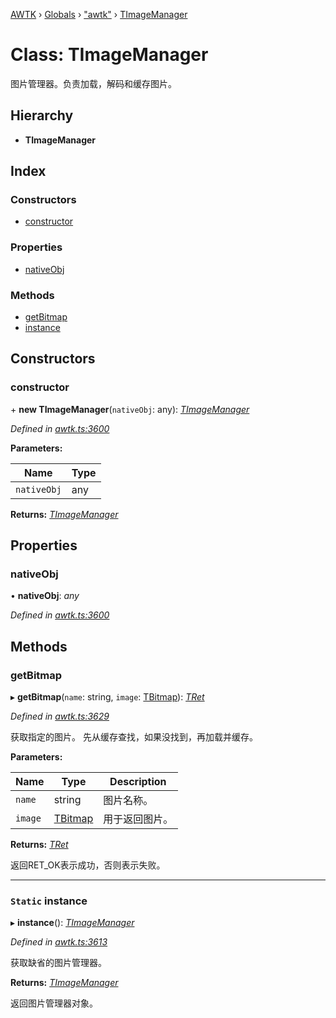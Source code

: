 [AWTK](../README.md) › [Globals](../globals.md) › ["awtk"](../modules/_awtk_.md) › [TImageManager](_awtk_.timagemanager.md)

# Class: TImageManager

图片管理器。负责加载，解码和缓存图片。

## Hierarchy

* **TImageManager**

## Index

### Constructors

* [constructor](_awtk_.timagemanager.md#constructor)

### Properties

* [nativeObj](_awtk_.timagemanager.md#nativeobj)

### Methods

* [getBitmap](_awtk_.timagemanager.md#getbitmap)
* [instance](_awtk_.timagemanager.md#static-instance)

## Constructors

###  constructor

\+ **new TImageManager**(`nativeObj`: any): *[TImageManager](_awtk_.timagemanager.md)*

*Defined in [awtk.ts:3600](https://github.com/zlgopen/awtk-binding/blob/540939e/tools/code_gen/js/output/awtk.ts#L3600)*

**Parameters:**

Name | Type |
------ | ------ |
`nativeObj` | any |

**Returns:** *[TImageManager](_awtk_.timagemanager.md)*

## Properties

###  nativeObj

• **nativeObj**: *any*

*Defined in [awtk.ts:3600](https://github.com/zlgopen/awtk-binding/blob/540939e/tools/code_gen/js/output/awtk.ts#L3600)*

## Methods

###  getBitmap

▸ **getBitmap**(`name`: string, `image`: [TBitmap](_awtk_.tbitmap.md)): *[TRet](../enums/_awtk_.tret.md)*

*Defined in [awtk.ts:3629](https://github.com/zlgopen/awtk-binding/blob/540939e/tools/code_gen/js/output/awtk.ts#L3629)*

获取指定的图片。
先从缓存查找，如果没找到，再加载并缓存。

**Parameters:**

Name | Type | Description |
------ | ------ | ------ |
`name` | string | 图片名称。 |
`image` | [TBitmap](_awtk_.tbitmap.md) | 用于返回图片。  |

**Returns:** *[TRet](../enums/_awtk_.tret.md)*

返回RET_OK表示成功，否则表示失败。

___

### `Static` instance

▸ **instance**(): *[TImageManager](_awtk_.timagemanager.md)*

*Defined in [awtk.ts:3613](https://github.com/zlgopen/awtk-binding/blob/540939e/tools/code_gen/js/output/awtk.ts#L3613)*

获取缺省的图片管理器。

**Returns:** *[TImageManager](_awtk_.timagemanager.md)*

返回图片管理器对象。
